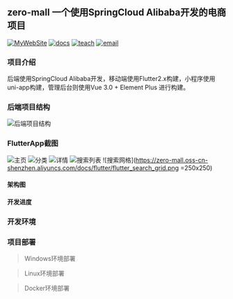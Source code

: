 ## zero-mall 一个使用SpringCloud Alibaba开发的电商项目
[![MyWebSite](https://img.shields.io/badge/我的站点-whoiszxl-blue.svg)](http://whoiszxl.com)
[![docs](https://img.shields.io/badge/docs-reference-green.svg)](http://zero-mall.whoiszxl.com)
[![teach](https://img.shields.io/badge/演示-mall-orange.svg)](https://zero-mall.whoiszxl.com)
[![email](https://img.shields.io/badge/email-whoiszxl@gmail.com-red.svg)](whoiszxl@gmail.com)


### 项目介绍
后端使用SpringCloud Alibaba开发，移动端使用Flutter2.x构建，小程序使用uni-app构建，管理后台则使用Vue 3.0 + Element Plus 进行构建。

### 后端项目结构
![后端项目结构](https://zero-mall.oss-cn-shenzhen.aliyuncs.com/docs/zero-mall-project.png)


### FlutterApp截图

![主页](https://zero-mall.oss-cn-shenzhen.aliyuncs.com/docs/flutter/flutter_index.png)
![分类](https://zero-mall.oss-cn-shenzhen.aliyuncs.com/docs/flutter/flutter_category.png)
![详情](https://zero-mall.oss-cn-shenzhen.aliyuncs.com/docs/flutter/flutter_detail.png)
![搜索列表](https://zero-mall.oss-cn-shenzhen.aliyuncs.com/docs/flutter/flutter_search.png)
![搜索网格](https://zero-mall.oss-cn-shenzhen.aliyuncs.com/docs/flutter/flutter_search_grid.png =250x250)

#### 架构图


#### 开发进度


### 开发环境


### 项目部署

> Windows环境部署


> Linux环境部署


> Docker环境部署